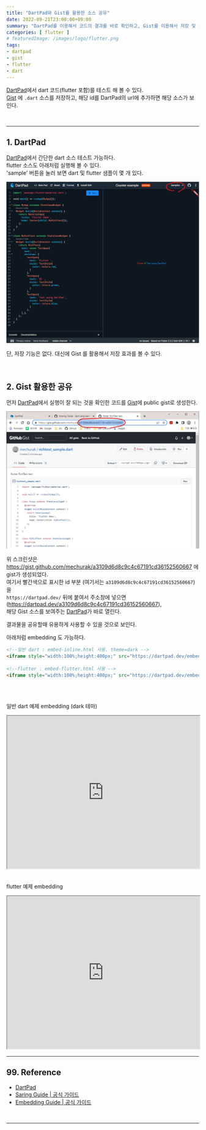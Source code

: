 ```yaml
---
title: "DartPad와 Gist를 활용한 소스 공유"
date: 2022-09-21T23:00:00+09:00
summary: "DartPad를 이용해서 코드의 결과를 바로 확인하고, Gist를 이용해서 저장 및 공유도 가능함"
categories: [ flutter ]
# featuredImage: /images/logo/flutter.png
tags:
- dartpad
- gist
- flutter
- dart
---
```


[DartPad](https://dartpad.dev/)에서 dart 코드(flutter 포함)를 테스트 해 볼 수 있다.  
[Gist](https://gist.github.com/) 에 `.dart` 소스를 저장하고, 해당 id를 DartPad의 url에 추가하면 해당 소스가 보인다.



<br/>

---

## 1. DartPad

[DartPad](https://dartpad.dev/)에서 간단한 dart 소스 테스트 가능하다.  
flutter 소스도 아래처럼 실행해 볼 수 있다.  
'sample' 버튼을 눌러 보면 dart 및 flutter 샘플이 몇 개 있다.

![dartpad1.jpg](/images/flutter/dartpad1.jpg)

단, 저장 기능은 없다. 대신에 Gist 를 활용해서 저장 효과를 볼 수 있다.

<br/>


## 2. Gist 활용한 공유
먼저 [DartPad](https://dartpad.dev/)에서 실행이 잘 되는 것을 확인한 코드를 [Gist](https://gist.github.com/)에 public gist로 생성한다.

![dartpad1.jpg](/images/flutter/dartpad_gist.jpg)

위 스크린샷은 https://gist.github.com/mechurak/a3109d6d8c9c4c67191cd36152560667 에 gist가 생성되었다.  
여기서 빨간색으로 표시한 id 부분 (여기서는 `a3109d6d8c9c4c67191cd36152560667`)을  
`https://dartpad.dev/` 뒤에 붙여서 주소창에 넣으면 (https://dartpad.dev/a3109d6d8c9c4c67191cd36152560667),  
해당 Gist 소스를 보여주는 [DartPad](https://dartpad.dev/a3109d6d8c9c4c67191cd36152560667)가 바로 열린다.

결과물을 공유할때 유용하게 사용할 수 있을 것으로 보인다.

아래처럼 embedding 도 가능하다.

```html
<!--일반 dart : embed-inline.html 사용. theme=dark -->
<iframe style="width:100%;height:400px;" src="https://dartpad.dev/embed-inline.html?id=5d70bc1889d055c7a18d35d77874af88&split=80&theme=dark"></iframe>

<!--flutter : embed-flutter.html 사용 -->
<iframe style="width:100%;height:400px;" src="https://dartpad.dev/embed-flutter.html?id=a3109d6d8c9c4c67191cd36152560667"></iframe>
```

<br/>
<br/>

일반 dart 예제 embedding (dark 테마)
<iframe style="width:100%;height:400px;" src="https://dartpad.dev/embed-inline.html?id=5d70bc1889d055c7a18d35d77874af88&split=80&theme=dark"></iframe>

<br/>
<br/>

flutter 예제 embedding
<iframe style="width:100%;height:400px;" src="https://dartpad.dev/embed-flutter.html?id=a3109d6d8c9c4c67191cd36152560667"></iframe>

---

## 99. Reference

- [DartPad](https://dartpad.dev/)
- [Saring Guide | 공식 가이드](https://github.com/dart-lang/dart-pad/wiki/Sharing-Guide)
- [Embedding Guide | 공식 가이드](https://github.com/dart-lang/dart-pad/wiki/Embedding-Guide)

<br/>

---